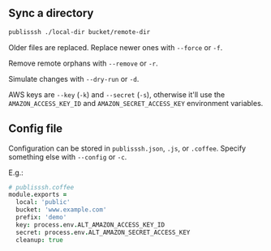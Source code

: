 Sync a directory
----------------

```sh
publisssh ./local-dir bucket/remote-dir
```

Older files are replaced. Replace newer ones with `--force` or `-f`.

Remove remote orphans with `--remove` or `-r`.

Simulate changes with `--dry-run` or `-d`.

AWS keys are `--key` (`-k`) and `--secret` (`-s`), otherwise it'll use the `AMAZON_ACCESS_KEY_ID` and `AMAZON_SECRET_ACCESS_KEY` environment variables.

Config file
-----------

Configuration can be stored in `publisssh.json`, `.js`, or `.coffee`. Specify something else with `--config` or `-c`.

E.g.:

```coffee
# publisssh.coffee
module.exports =
  local: 'public'
  bucket: 'www.example.com'
  prefix: 'demo'
  key: process.env.ALT_AMAZON_ACCESS_KEY_ID
  secret: process.env.ALT_AMAZON_SECRET_ACCESS_KEY
  cleanup: true
```
